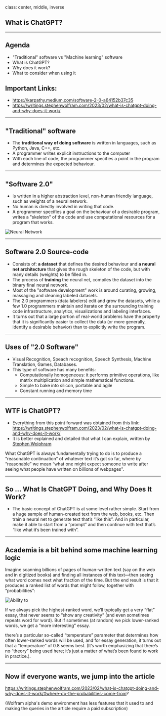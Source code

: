 class: center, middle, inverse

## What is ChatGPT?
---

## Agenda
- "Traditional" software vs "Machine learning" software
- What is ChatGPT?
- Why does it work?
- What to consider when using it

## Important Links:
- https://karpathy.medium.com/software-2-0-a64152b37c35
- https://writings.stephenwolfram.com/2023/02/what-is-chatgpt-doing-and-why-does-it-work/

---
## "Traditional" software

- The **traditional way of doing software** is written in languages, such as Python, Java, C++, etc. 
- A programmer writes explicit instructions to the computer
- With each line of code, the programmer specifies a point in the program and determines the expected behaviour.

---
## "Software 2.0"

- Is written in a higher abstraction level, non-human friendly language, such as weights of a neural network.
- No human is directly involved in writing that code.
- A programmer specifies a goal on the behaviour of a desirable program, writes a "skeleton" of the code and use computational resources for a program that works.

![Neural Network]({{site.baseurl}}/presentation/chatgpt/neural-net.png)

---
## Software 2.0 Source-code

- Consists of: **a dataset** that defines the desired behaviour and **a neural net architecture** that gives the rough skeleton of the code, but with many details (weights) to be filled in.
- The process of **training** the neural net, compiles the dataset into the binary final neural network.
- Most of the "software development" work is around curating, growing, massaging and cleaning labeled datasets.
- The 2.0 programmers (data labelers) edit and grow the datasets, while a few 1.0 programmers maintain and iterate on the surrounding training code infrastructure, analytics, visualizations and labeling interfaces.
- It turns out that a large portion of real-world problems have the property that it is significantly easier to collect the data (or more generally, identify a desirable behavior) than to explicitly write the program.

---
## Uses of "2.0 Software"

- Visual Recognition, Speach recognition, Speech Synthesis, Machine Translation, Games, Databases.
- This type of software has many benefits:
  - Computationally homogeneous: it performs primitive operations, like matrix multiplication and simple mathematical functions.
  - Simple to bake into silicon, portable and agile
  - Constant running and memory time

---
## WTF is ChatGPT?
- Everything from this point forward was obtained from this link: https://writings.stephenwolfram.com/2023/02/what-is-chatgpt-doing-and-why-does-it-work/ 
- It is better explained and detailed that what I can explain, written by [Stephen Wolphram](https://es.wikipedia.org/wiki/Stephen_Wolfram)

What ChatGPT is always fundamentally trying to do is to produce a “reasonable continuation” of whatever text it’s got so far, where by “reasonable” we mean “what one might expect someone to write after seeing what people have written on billions of webpages".

---
## So … What Is ChatGPT Doing, and Why Does It Work?

- The basic concept of ChatGPT is at some level rather simple. Start from a huge sample of human-created text from the web, books, etc. Then train a neural net to generate text that’s “like this”. And in particular, make it able to start from a “prompt” and then continue with text that’s “like what it’s been trained with”.

---
## Academia is a bit behind some machine learning logic

Imagine scanning billions of pages of human-written text (say on the web and in digitized books) and finding all instances of this text—then seeing what word comes next what fraction of the time. But the end result is that it produces a ranked list of words that might follow, together with “probabilities”:

![Ability to]({{site.baseurl}}/presentation/chatgpt/ability-to.png)

If we always pick the highest-ranked word, we’ll typically get a very “flat” essay, that never seems to “show any creativity” (and even sometimes repeats word for word). But if sometimes (at random) we pick lower-ranked words, we get a “more interesting” essay.

there’s a particular so-called “temperature” parameter that determines how often lower-ranked words will be used, and for essay generation, it turns out that a “temperature” of 0.8 seems best. (It’s worth emphasizing that there’s no “theory” being used here; it’s just a matter of what’s been found to work in practice.).

---
## Now if everyone wants, we jump into the article

https://writings.stephenwolfram.com/2023/02/what-is-chatgpt-doing-and-why-does-it-work/#where-do-the-probabilities-come-from?

(Wolfram alpha's demo environment has less features that it used to and making the queries in the article require a paid subscription)

